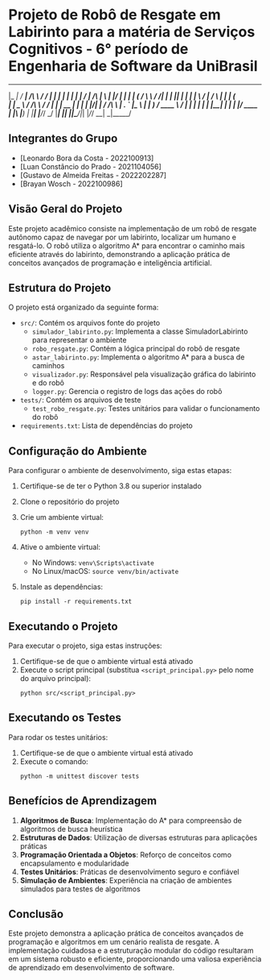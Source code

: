 # Projeto de Robô de Resgate em Labirinto para a matéria de Serviços Cognitivos - 6° período de Engenharia de Software da UniBrasil


  _____    _____    __      ________   _    _ _    _ __  __          _   _  _____ 
 |_   _|  / ____|  /\ \    / /  ____| | |  | | |  | |  \/  |   /\   | \ | |/ ____|
   | |   | (___   /  \ \  / /| |__    | |__| | |  | | \  / |  /  \  |  \| | (___  
   | |    \___ \ / /\ \ \/ / |  __|   |  __  | |  | | |\/| | / /\ \ | . ` |\___ \ 
  _| |_   ____) / ____ \  /  | |____  | |  | | |__| | |  | |/ ____ \| |\  |____) |
 |_____| |_____/_/    \_\/   |______| |_|  |_|\____/|_|  |_/_/    \_\_| \_|_____/ 
                                                                                  
                                                                                                                                                              

## Integrantes do Grupo

- [Leonardo Bora da Costa - 2022100913]
- [Luan Constâncio do Prado - 2021104056]
- [Gustavo de Almeida Freitas - 2022202287]
- [Brayan Wosch - 2022100986]

## Visão Geral do Projeto

Este projeto acadêmico consiste na implementação de um robô de resgate autônomo capaz de navegar por um labirinto, localizar um humano e resgatá-lo. O robô utiliza o algoritmo A* para encontrar o caminho mais eficiente através do labirinto, demonstrando a aplicação prática de conceitos avançados de programação e inteligência artificial.

## Estrutura do Projeto

O projeto está organizado da seguinte forma:

- `src/`: Contém os arquivos fonte do projeto
  - `simulador_labirinto.py`: Implementa a classe SimuladorLabirinto para representar o ambiente
  - `robo_resgate.py`: Contém a lógica principal do robô de resgate
  - `astar_labirinto.py`: Implementa o algoritmo A* para a busca de caminhos
  - `visualizador.py`: Responsável pela visualização gráfica do labirinto e do robô
  - `logger.py`: Gerencia o registro de logs das ações do robô
- `tests/`: Contém os arquivos de teste
  - `test_robo_resgate.py`: Testes unitários para validar o funcionamento do robô
- `requirements.txt`: Lista de dependências do projeto

## Configuração do Ambiente

Para configurar o ambiente de desenvolvimento, siga estas etapas:

1. Certifique-se de ter o Python 3.8 ou superior instalado
2. Clone o repositório do projeto
3. Crie um ambiente virtual:

   ```
   python -m venv venv
   ```

4. Ative o ambiente virtual:
   - No Windows: `venv\Scripts\activate`
   - No Linux/macOS: `source venv/bin/activate`
5. Instale as dependências:

   ```
   pip install -r requirements.txt
   ```

## Executando o Projeto

Para executar o projeto, siga estas instruções:

1. Certifique-se de que o ambiente virtual está ativado
2. Execute o script principal (substitua `<script_principal.py>` pelo nome do arquivo principal):
   ```
   python src/<script_principal.py>
   ```

## Executando os Testes

Para rodar os testes unitários:

1. Certifique-se de que o ambiente virtual está ativado
2. Execute o comando:
   ```
   python -m unittest discover tests
   ```

## Benefícios de Aprendizagem

1. **Algoritmos de Busca**: Implementação do A* para compreensão de algoritmos de busca heurística
2. **Estruturas de Dados**: Utilização de diversas estruturas para aplicações práticas
3. **Programação Orientada a Objetos**: Reforço de conceitos como encapsulamento e modularidade
4. **Testes Unitários**: Práticas de desenvolvimento seguro e confiável
5. **Simulação de Ambientes**: Experiência na criação de ambientes simulados para testes de algoritmos

## Conclusão

Este projeto demonstra a aplicação prática de conceitos avançados de programação e algoritmos em um cenário realista de resgate. A implementação cuidadosa e a estruturação modular do código resultaram em um sistema robusto e eficiente, proporcionando uma valiosa experiência de aprendizado em desenvolvimento de software.
